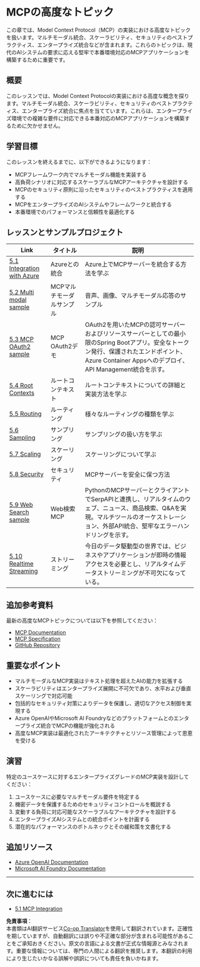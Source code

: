<!--
CO_OP_TRANSLATOR_METADATA:
{
  "original_hash": "adaf47734a5839447b5c60a27120fbaf",
  "translation_date": "2025-06-11T15:03:35+00:00",
  "source_file": "05-AdvancedTopics/README.md",
  "language_code": "ja"
}
-->
# MCPの高度なトピック

この章では、Model Context Protocol（MCP）の実装における高度なトピックを扱います。マルチモーダル統合、スケーラビリティ、セキュリティのベストプラクティス、エンタープライズ統合などが含まれます。これらのトピックは、現代のAIシステムの要求に応える堅牢で本番環境対応のMCPアプリケーションを構築するために重要です。

## 概要

このレッスンでは、Model Context Protocolの実装における高度な概念を探ります。マルチモーダル統合、スケーラビリティ、セキュリティのベストプラクティス、エンタープライズ統合に焦点を当てています。これらは、エンタープライズ環境での複雑な要件に対応できる本番対応のMCPアプリケーションを構築するために欠かせません。

## 学習目標

このレッスンを終えるまでに、以下ができるようになります：

- MCPフレームワーク内でマルチモーダル機能を実装する
- 高負荷シナリオに対応するスケーラブルなMCPアーキテクチャを設計する
- MCPのセキュリティ原則に沿ったセキュリティのベストプラクティスを適用する
- MCPをエンタープライズのAIシステムやフレームワークと統合する
- 本番環境でのパフォーマンスと信頼性を最適化する

## レッスンとサンプルプロジェクト

| Link | タイトル | 説明 |
|------|-------|-------------|
| [5.1 Integration with Azure](./mcp-integration/README.md) | Azureとの統合 | Azure上でMCPサーバーを統合する方法を学ぶ |
| [5.2 Multi modal sample](./mcp-multi-modality/README.md) | MCPマルチモーダルサンプル | 音声、画像、マルチモーダル応答のサンプル |
| [5.3 MCP OAuth2 sample](../../../05-AdvancedTopics/mcp-oauth2-demo) | MCP OAuth2デモ | OAuth2を用いたMCPの認可サーバーおよびリソースサーバーとしての最小限のSpring Bootアプリ。安全なトークン発行、保護されたエンドポイント、Azure Container Appsへのデプロイ、API Management統合を示す。 |
| [5.4 Root Contexts](./mcp-root-contexts/README.md) | ルートコンテキスト | ルートコンテキストについての詳細と実装方法を学ぶ |
| [5.5 Routing](./mcp-routing/README.md) | ルーティング | 様々なルーティングの種類を学ぶ |
| [5.6 Sampling](./mcp-sampling/README.md) | サンプリング | サンプリングの扱い方を学ぶ |
| [5.7 Scaling](./mcp-scaling/README.md) | スケーリング | スケーリングについて学ぶ |
| [5.8 Security](./mcp-security/README.md) | セキュリティ | MCPサーバーを安全に保つ方法 |
| [5.9 Web Search sample](./web-search-mcp/README.md) | Web検索MCP | PythonのMCPサーバーとクライアントでSerpAPIと連携し、リアルタイムのウェブ、ニュース、商品検索、Q&Aを実現。マルチツールのオーケストレーション、外部API統合、堅牢なエラーハンドリングを示す。 |
| [5.10 Realtime Streaming](./mcp-realtimestreaming/README.md) | ストリーミング | 今日のデータ駆動型の世界では、ビジネスやアプリケーションが即時の情報アクセスを必要とし、リアルタイムデータストリーミングが不可欠になっている。 |

## 追加参考資料

最新の高度なMCPトピックについては以下を参照してください：
- [MCP Documentation](https://modelcontextprotocol.io/)
- [MCP Specification](https://spec.modelcontextprotocol.io/)
- [GitHub Repository](https://github.com/modelcontextprotocol)

## 重要なポイント

- マルチモーダルなMCP実装はテキスト処理を超えたAIの能力を拡張する
- スケーラビリティはエンタープライズ展開に不可欠であり、水平および垂直スケーリングで対応可能
- 包括的なセキュリティ対策によりデータを保護し、適切なアクセス制御を実現する
- Azure OpenAIやMicrosoft AI Foundryなどのプラットフォームとのエンタープライズ統合でMCPの機能が強化される
- 高度なMCP実装は最適化されたアーキテクチャとリソース管理によって恩恵を受ける

## 演習

特定のユースケースに対するエンタープライズグレードのMCP実装を設計してください：

1. ユースケースに必要なマルチモーダル要件を特定する
2. 機密データを保護するためのセキュリティコントロールを概説する
3. 変動する負荷に対応可能なスケーラブルなアーキテクチャを設計する
4. エンタープライズAIシステムとの統合ポイントを計画する
5. 潜在的なパフォーマンスのボトルネックとその緩和策を文書化する

## 追加リソース

- [Azure OpenAI Documentation](https://learn.microsoft.com/en-us/azure/ai-services/openai/)
- [Microsoft AI Foundry Documentation](https://learn.microsoft.com/en-us/ai-services/)

---

## 次に進むには

- [5.1 MCP Integration](./mcp-integration/README.md)

**免責事項**：  
本書類はAI翻訳サービス[Co-op Translator](https://github.com/Azure/co-op-translator)を使用して翻訳されています。正確性を期していますが、自動翻訳には誤りや不正確な部分が含まれる可能性があることをご承知おきください。原文の言語による文書が正式な情報源とみなされます。重要な情報については、専門の人間による翻訳を推奨します。本翻訳の利用により生じたいかなる誤解や誤訳についても責任を負いかねます。